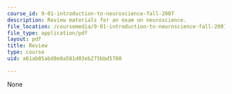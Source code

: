 ```yaml
---
course_id: 9-01-introduction-to-neuroscience-fall-2007
description: Review materials for an exam on neuroscience.
file_location: /coursemedia/9-01-introduction-to-neuroscience-fall-2007/a61ab05abd8e0a581d03eb275bbd5780_9_01_ex1rev_al.pdf
file_type: application/pdf
layout: pdf
title: Review
type: course
uid: a61ab05abd8e0a581d03eb275bbd5780

---
```

None